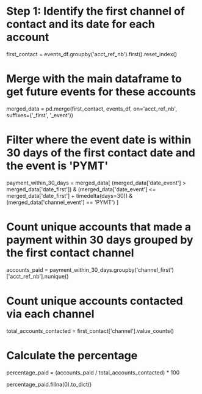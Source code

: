 # Step 1: Identify the first channel of contact and its date for each account
first_contact = events_df.groupby('acct_ref_nb').first().reset_index()

# Merge with the main dataframe to get future events for these accounts
merged_data = pd.merge(first_contact, events_df, on='acct_ref_nb', suffixes=('_first', '_event'))

# Filter where the event date is within 30 days of the first contact date and the event is 'PYMT'
payment_within_30_days = merged_data[
    (merged_data['date_event'] > merged_data['date_first']) &
    (merged_data['date_event'] <= merged_data['date_first'] + timedelta(days=30)) &
    (merged_data['channel_event'] == 'PYMT')
]

# Count unique accounts that made a payment within 30 days grouped by the first contact channel
accounts_paid = payment_within_30_days.groupby('channel_first')['acct_ref_nb'].nunique()

# Count unique accounts contacted via each channel
total_accounts_contacted = first_contact['channel'].value_counts()

# Calculate the percentage
percentage_paid = (accounts_paid / total_accounts_contacted) * 100

percentage_paid.fillna(0).to_dict()
